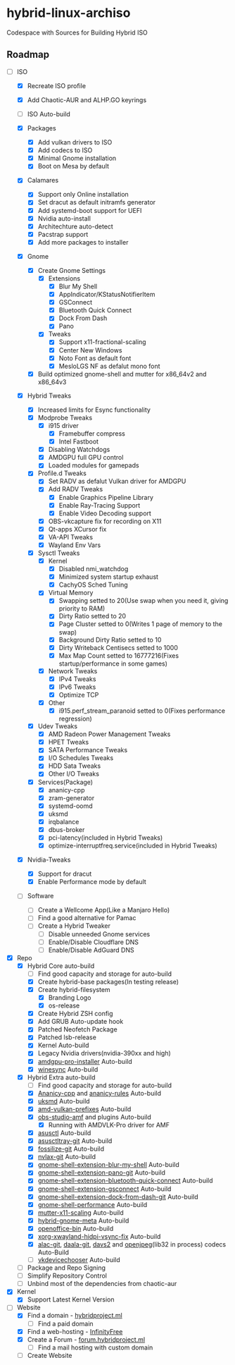 # hybrid-linux-archiso

Codespace with Sources for Building Hybrid ISO

## Roadmap

* [ ] ISO
  * [x] Recreate ISO profile

  * [x] Add Chaotic-AUR and ALHP.GO keyrings

  * [ ] ISO Auto-build

  * [x] Packages
    * [x] Add vulkan drivers to ISO
    * [x] Add codecs to ISO
    * [x] Minimal Gnome installation
    * [x] Boot on Mesa by default

  * [x] Calamares
    * [x] Support only Online installation
    * [x] Set dracut as default initramfs generator
    * [x] Add systemd-boot support for UEFI
    * [x] Nvidia auto-install
    * [x] Architechture auto-detect
    * [x] Pacstrap support
    * [x] Add more packages to installer

  * [x] Gnome
    * [x] Create Gnome Settings
      * [x] Extensions
        * [x] Blur My Shell
        * [x] AppIndicator/KStatusNotifierItem
        * [x] GSConnect
        * [x] Bluetooth Quick Connect
        * [x] Dock From Dash
        * [x] Pano

      * [x] Tweaks
        * [x] Support x11-fractional-scaling
        * [x] Center New Windows
        * [x] Noto Font as default font
        * [x] MesloLGS NF as defalut mono font

    * [x] Build optimized gnome-shell and mutter for x86_64v2 and x86_64v3

  * [x] Hybrid Tweaks
    * [x] Increased limits for Esync functionality
    * [x] Modprobe Tweaks
      * [x] i915 driver
        * [x] Framebuffer compress
        * [x] Intel Fastboot
      * [x] Disabling Watchdogs
      * [x] AMDGPU full GPU control
      * [x] Loaded modules for gamepads

    * [x] Profile.d Tweaks
      * [x] Set RADV as defalut Vulkan driver for AMDGPU
      * [x] Add RADV Tweaks
        * [x] Enable Graphics Pipeline Library
        * [x] Enable Ray-Tracing Support
        * [x] Enable Video Decoding support
      * [x] OBS-vkcapture fix for recording on X11
      * [x] Qt-apps XCursor fix
      * [x] VA-API Tweaks
      * [x] Wayland Env Vars

    * [x] Sysctl Tweaks
      * [x] Kernel
        * [x] Disabled nmi_watchdog
        * [x] Minimized system startup exhaust
        * [x] CachyOS Sched Tuning

      * [x] Virtual Memory
        * [x] Swapping setted to 20(Use swap when you need it, giving priority to RAM)
        * [x] Dirty Ratio setted to 20
        * [x] Page Cluster setted to 0(Writes 1 page of memory to the swap)
        * [x] Background Dirty Ratio setted to 10
        * [x] Dirty Writeback Centisecs setted to 1000
        * [x] Max Map Count setted to 16777216(Fixes startup/performance in some games)

      * [x] Network Tweaks
        * [x] IPv4 Tweaks
        * [x] IPv6 Tweaks
        * [x] Optimize TCP

      * [x] Other
        * [x] i915.perf_stream_paranoid setted to 0(Fixes performance regression)

    * [x] Udev Tweaks
      * [x] AMD Radeon Power Management Tweaks
      * [x] HPET Tweaks
      * [x] SATA Performance Tweaks
      * [x] I/O Schedules Tweaks
      * [x] HDD Sata Tweaks
      * [x] Other I/O Tweaks

    * [x] Services(Package)
      * [x] ananicy-cpp
      * [x] zram-generator
      * [x] systemd-oomd
      * [x] uksmd
      * [x] irqbalance
      * [x] dbus-broker
      * [x] pci-latency(included in Hybrid Tweaks)
      * [x] optimize-interruptfreq.service(included in Hybrid Tweaks)
  
  * [x] Nvidia-Tweaks
    * [x] Support for dracut
    * [x] Enable Performance mode by default

  * [ ] Software
    * [ ] Create a Wellcome App(Like a Manjaro Hello)
    * [ ] Find a good alternative for Pamac
    * [ ] Create a Hybrid Tweaker
      * [ ] Disable unneeded Gnome services
      * [ ] Enable/Disable Cloudflare DNS
      * [ ] Enable/Disable AdGuard DNS

* [x] Repo
  * [x] Hybrid Core auto-build
    * [ ] Find good capacity and storage for auto-build
    * [x] Create hybrid-base packages(In testing release)
    * [x] Create hybrid-filesystem
      * [x] Branding Logo
      * [x] os-release
    * [x] Create Hybrid ZSH config
    * [x] Add GRUB Auto-update hook
    * [x] Patched Neofetch Package
    * [x] Patched lsb-release
    * [x] Kernel Auto-build
    * [x] Legacy Nvidia drivers(nvidia-390xx and high)
    * [x] [amdgpu-pro-installer](https://aur.archlinux.org/pkgbase/amdgpu-pro-installer) Auto-build
    * [x] [winesync](https://aur.archlinux.org/pkgbase/winesync) Auto-build

  * [x] Hybrid Extra auto-build
    * [ ] Find good capacity and storage for auto-build
    * [x] [Ananicy-cpp](https://aur.archlinux.org/pkgbase/ananicy-cpp) and [ananicy-rules](https://aur.archlinux.org/pkgbase/ananicy-rules) Auto-build
    * [x] [uksmd](https://aur.archlinux.org/pkgbase/uksmd) Auto-build
    * [x] [amd-vulkan-prefixes](https://aur.archlinux.org/pkgbase/amd-vulkan-prefixes) Auto-build
    * [x] [obs-studio-amf](https://gitlab.com/hybrid-project-developers/pkgbuilds/hybrid-extra-pkgbuilds/obs-studio-amf) and plugins Auto-build
      * [x] Running with AMDVLK-Pro driver for AMF
    * [x] [asusctl](https://aur.archlinux.org/pkgbase/asusctl) Auto-build
    * [x] [asusctltray-git](https://aur.archlinux.org/pkgbase/asusctltray-git) Auto-build
    * [x] [fossilize-git](https://aur.archlinux.org/pkgbase/fossilize-git) Auto-build
    * [x] [nvlax-git](https://aur.archlinux.org/pkgbase/nvlax-git) Auto-build
    * [x] [gnome-shell-extension-blur-my-shell](https://aur.archlinux.org/pkgbase/gnome-shell-extension-blur-my-shell) Auto-build
    * [x] [gnome-shell-extension-pano-git](https://aur.archlinux.org/pkgbase/gnome-shell-extension-pano-git) Auto-build
    * [x] [gnome-shell-extension-bluetooth-quick-connect](https://aur.archlinux.org/pkgbase/gnome-shell-extension-bluetooth-quick-connect) Auto-build
    * [x] [gnome-shell-extension-gsconnect](https://aur.archlinux.org/pkgbase/gnome-shell-extension-gsconnect) Auto-build
    * [x] [gnome-shell-extension-dock-from-dash-git](https://aur.archlinux.org/pkgbase/gnome-shell-extension-dock-from-dash-git) Auto-build
    * [x] [gnome-shell-performance](https://aur.archlinux.org/pkgbase/gnome-shell-performance) Auto-build
    * [x] [mutter-x11-scaling](https://aur.archlinux.org/pkgbase/mutter-x11-scaling) Auto-build
    * [x] [hybrid-gnome-meta](https://gitlab.com/hybrid-project-developers/pkgbuilds/hybrid-extra-pkgbuilds/hybrid-gnome-meta) Auto-build
    * [x] [openoffice-bin](https://aur.archlinux.org/pkgbase/openoffice-bin) Auto-build
    * [x] [xorg-xwayland-hidpi-vsync-fix](https://gitlab.com/hybrid-project-developers/pkgbuilds/hybrid-extra-pkgbuilds/xorg-xwayland-hidpi-vsync-fix) Auto-build
    * [x] [alac-git](https://aur.archlinux.org/pkgbase/alac-git), [daala-git](https://aur.archlinux.org/pkgbase/daala-git), [davs2](https://aur.archlinux.org/pkgbase/davs2) and [openjpeg](https://aur.archlinux.org/pkgbase/openjpeg)(lib32 in process) codecs Auto-Build
    * [ ] [vkdevicechooser](https://aur.archlinux.org/pkgbase/vkdevicechooser) Auto-build
  * [ ] Package and Repo Signing
  * [ ] Simplify Repository Control
  * [ ] Unbind most of the dependencies from chaotic-aur

* [x] Kernel
  * [x] Support Latest Kernel Version

* [ ] Website
  * [x] Find a domain - [hybridproject.ml](https://hybridproject.ml/)
    * [ ] Find a paid domain
  * [x] Find a web-hosting - [InfinityFree](https://infinityfree.net/)
  * [x] Create a Forum - [forum.hybridproject.ml](https://forum.hybridproject.ml/)
    * [ ] Find a mail hosting with custom domain
  * [ ] Create Website
